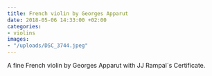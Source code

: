 ```yaml
---
title: French violin by Georges Apparut
date: 2018-05-06 14:33:00 +02:00
categories:
- violins
images:
- "/uploads/DSC_3744.jpeg"
---
```


A fine French violin by Georges Apparut with JJ Rampal´s Certificate.
